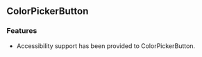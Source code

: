 ## ColorPickerButton
  
### Features

* Accessibility support has been provided to ColorPickerButton.

